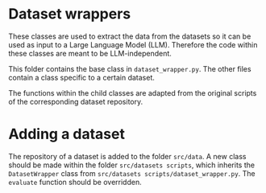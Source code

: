 # Dataset wrappers
These classes are used to extract the data from the datasets so it can be used as input to a Large Language Model (LLM). Therefore the code within these classes are meant to be LLM-independent.

This folder contains the base class in `dataset_wrapper.py`. The other files contain a class specific to a certain dataset.

The functions within the child classes are adapted from the original scripts of the corresponding dataset repository.

# Adding a dataset
The repository of a dataset is added to the folder `src/data`. A new class should be made within the folder `src/datasets scripts`, which inherits the `DatasetWrapper` class from `src/datasets scripts/dataset_wrapper.py`. The `evaluate` function should be overridden.
